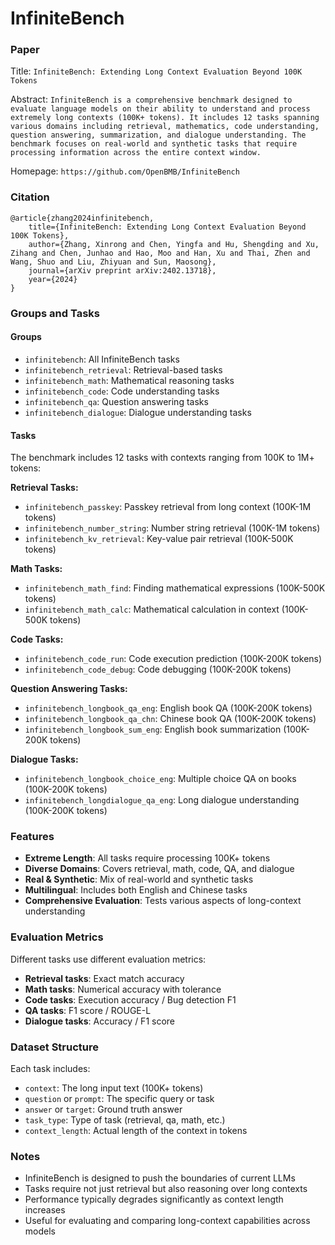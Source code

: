 # InfiniteBench

### Paper

Title: `InfiniteBench: Extending Long Context Evaluation Beyond 100K Tokens`

Abstract: `InfiniteBench is a comprehensive benchmark designed to evaluate language models on their ability to understand and process extremely long contexts (100K+ tokens). It includes 12 tasks spanning various domains including retrieval, mathematics, code understanding, question answering, summarization, and dialogue understanding. The benchmark focuses on real-world and synthetic tasks that require processing information across the entire context window.`

Homepage: `https://github.com/OpenBMB/InfiniteBench`

### Citation

```
@article{zhang2024infinitebench,
    title={InfiniteBench: Extending Long Context Evaluation Beyond 100K Tokens},
    author={Zhang, Xinrong and Chen, Yingfa and Hu, Shengding and Xu, Zihang and Chen, Junhao and Hao, Moo and Han, Xu and Thai, Zhen and Wang, Shuo and Liu, Zhiyuan and Sun, Maosong},
    journal={arXiv preprint arXiv:2402.13718},
    year={2024}
}
```

### Groups and Tasks

#### Groups

* `infinitebench`: All InfiniteBench tasks
* `infinitebench_retrieval`: Retrieval-based tasks
* `infinitebench_math`: Mathematical reasoning tasks
* `infinitebench_code`: Code understanding tasks
* `infinitebench_qa`: Question answering tasks
* `infinitebench_dialogue`: Dialogue understanding tasks

#### Tasks

The benchmark includes 12 tasks with contexts ranging from 100K to 1M+ tokens:

**Retrieval Tasks:**
* `infinitebench_passkey`: Passkey retrieval from long context (100K-1M tokens)
* `infinitebench_number_string`: Number string retrieval (100K-1M tokens)
* `infinitebench_kv_retrieval`: Key-value pair retrieval (100K-500K tokens)

**Math Tasks:**
* `infinitebench_math_find`: Finding mathematical expressions (100K-500K tokens)
* `infinitebench_math_calc`: Mathematical calculation in context (100K-500K tokens)

**Code Tasks:**
* `infinitebench_code_run`: Code execution prediction (100K-200K tokens)
* `infinitebench_code_debug`: Code debugging (100K-200K tokens)

**Question Answering Tasks:**
* `infinitebench_longbook_qa_eng`: English book QA (100K-200K tokens)
* `infinitebench_longbook_qa_chn`: Chinese book QA (100K-200K tokens)
* `infinitebench_longbook_sum_eng`: English book summarization (100K-200K tokens)

**Dialogue Tasks:**
* `infinitebench_longbook_choice_eng`: Multiple choice QA on books (100K-200K tokens)
* `infinitebench_longdialogue_qa_eng`: Long dialogue understanding (100K-200K tokens)

### Features

- **Extreme Length**: All tasks require processing 100K+ tokens
- **Diverse Domains**: Covers retrieval, math, code, QA, and dialogue
- **Real & Synthetic**: Mix of real-world and synthetic tasks
- **Multilingual**: Includes both English and Chinese tasks
- **Comprehensive Evaluation**: Tests various aspects of long-context understanding

### Evaluation Metrics

Different tasks use different evaluation metrics:
- **Retrieval tasks**: Exact match accuracy
- **Math tasks**: Numerical accuracy with tolerance
- **Code tasks**: Execution accuracy / Bug detection F1
- **QA tasks**: F1 score / ROUGE-L
- **Dialogue tasks**: Accuracy / F1 score

### Dataset Structure

Each task includes:
- `context`: The long input text (100K+ tokens)
- `question` or `prompt`: The specific query or task
- `answer` or `target`: Ground truth answer
- `task_type`: Type of task (retrieval, qa, math, etc.)
- `context_length`: Actual length of the context in tokens

### Notes

- InfiniteBench is designed to push the boundaries of current LLMs
- Tasks require not just retrieval but also reasoning over long contexts
- Performance typically degrades significantly as context length increases
- Useful for evaluating and comparing long-context capabilities across models
